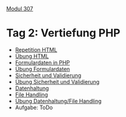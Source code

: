  [Modul 307](/ilv.307)

# Tag 2: Vertiefung PHP

- [Repetition HTML](/ilv.307/02-modul-307/01-html-repetition)
- [Übung HTML](/ilv.307/02-modul-307/01.1-html-uebung)
- [Formulardaten in PHP](/ilv.307/02-modul-307/02-formulardaten-php)
- [Übung Formulardaten](/ilv.307/02-modul-307/02.1-formulardaten-uebung)
- [Sicherheit und Validierung](/ilv.307/02-modul-307/03-sicherheit-validierung)
- [Übung Sicherheit und Validierung](/ilv.307/02-modul-307/03.1-sicherheit-validierung-uebung)
- [Datenhaltung](/ilv.307/02-modul-307/04-datenhaltung)
- [File Handling](/ilv.307/02-modul-307/04.1-file-handling)
- [Übung Datenhaltung/File Handling](/ilv.307/02-modul-307/04.2-datenhaltung-uebung)
- Aufgabe: ToDo
<!--stackedit_data:
eyJoaXN0b3J5IjpbNDgzNTc1NTMwLDEyNjYwMDg0MDYsMTA0OT
c0MTExM119
-->